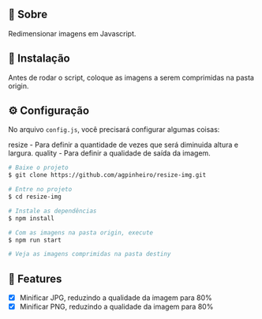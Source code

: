 ## 📃 Sobre
Redimensionar imagens em Javascript.

## 🔨 Instalação
Antes de rodar o script, coloque as imagens a serem comprimidas na pasta origin.

## ⚙️ Configuração
No arquivo `config.js`, você precisará configurar algumas coisas:

resize - Para definir a quantidade de vezes que será diminuida altura e largura.
quality - Para definir a qualidade de saída da imagem.


```bash
# Baixe o projeto
$ git clone https://github.com/agpinheiro/resize-img.git

# Entre no projeto
$ cd resize-img

# Instale as dependências 
$ npm install

# Com as imagens na pasta origin, execute
$ npm run start

# Veja as imagens comprimidas na pasta destiny


```

## 🎯 Features
- [X] Minificar JPG, reduzindo a qualidade da imagem para 80%
- [X] Minificar PNG, reduzindo a qualidade da imagem para 80%
